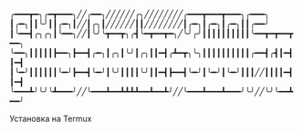 ╭━━━┳━╮╭━┳━━━╮╱╱╭━━╮╱╱╱╱╱╱╭╮╱╱╱╱╱╱╱╱╭━━━┳━━━┳━━━╮╭━━━╮
┃╭━╮┃┃╰╯┃┃╭━╮┃╱╱┃╭╮┃╱╱╱╱╱╱┃┃╱╱╱╱╱╱╱╱┃╭━╮┃╭━╮┃╭━╮┃┃╭━━╯
┃╰━━┫╭╮╭╮┃╰━━╮╱╱┃╰╯╰┳━━┳╮╭┫╰━┳━━┳━╮╱╰╯╭╯┃┃┃┃┃┃┃┃┃┃╰━━┳━┳━━┳━━╮
╰━━╮┃┃┃┃┃┣━━╮┣━━┫╭━╮┃╭╮┃╰╯┃╭╮┃┃━┫╭┻━┳╮╰╮┃┃┃┃┃┃┃┃┃┃╭━━┫╭┫┃━┫┃━┫
┃╰━╯┃┃┃┃┃┃╰━╯┣━━┫╰━╯┃╰╯┃┃┃┃╰╯┃┃━┫┣━━┫╰━╯┃╰━╯┃╰━╯┃┃┃╱╱┃┃┃┃━┫┃━┫
╰━━━┻╯╰╯╰┻━━━╯╱╱╰━━━┻━━┻┻┻┻━━┻━━┻╯╱╱╰━━━┻━━━┻━━━╯╰╯╱╱╰╯╰━━┻━━╯

Установка на Termux
